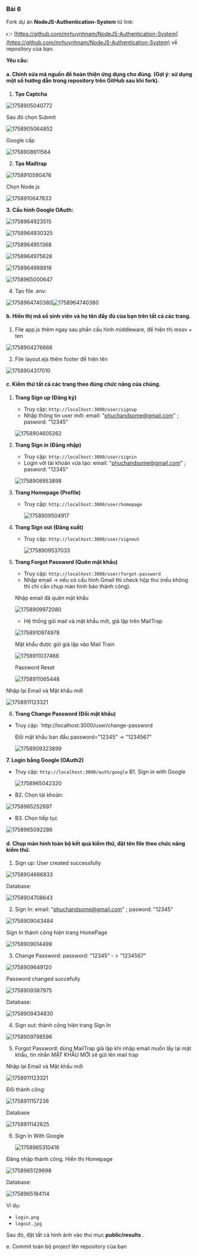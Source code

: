 ### Bài 6

Fork dự án **NodeJS-Authentication-System** từ link:

👉 [https://github.com/mrhuynhnam/NodeJS-Authentication-System](https://github.com/mrhuynhnam/NodeJS-Authentication-System) về repository của bạn.

**Yêu cầu:**

#### **a. Chỉnh sửa mã nguồn để hoàn thiện ứng dụng cho đúng. (Gợi ý: sử dụng một số hướng dẫn trong repository trên GitHub sau khi fork).**

1. **Tạo Captcha**

![1758905040772](image/READMEcopy/1758905040772.png)

Sau đó chọn Submit

![1758905064852](image/READMEcopy/1758905064852.png)

Google cấp

![1758908911564](image/READMEcopy/1758908911564.png)

2. **Tạo Mailtrap**

![1758910590476](image/READMEcopy/1758910590476.png)

Chọn Node.js

![1758910647833](image/READMEcopy/1758910647833.png)

**3. Cấu hình Google OAuth:** 


![1758964923515](image/READMEcopy/1758964923515.png)

![1758964930325](image/READMEcopy/1758964930325.png)

![1758964951368](image/READMEcopy/1758964951368.png)

![1758964975628](image/READMEcopy/1758964975628.png)

![1758964988918](image/READMEcopy/1758964988918.png)

![1758965000647](image/READMEcopy/1758965000647.png)

4. Tạo file .env:

![1758964740380](image/READMEcopy/1758964740380.png)![1758964740380](image/READMEcopy/1758964740380.png)

#### b. Hiển thị **mã số sinh viên** và **họ tên đầy đủ** của bạn trên tất cả các trang.

1. File app.js thêm ngay sau phần cấu hình middleware, để hiện thị mssv + ten

![1758904276666](image/READMEcopy/1758904276666.png)

2. File layout.ejs thêm footer để hiện tên

![1758904317010](image/READMEcopy/1758904317010.png)

#### c. Kiểm thử tất cả các trang theo đúng chức năng của chúng.

1. **Trang Sign up (Đăng ký)**

   * Truy cập: `http://localhost:3000/user/signup`
   * Nhập thông tin user mới: email: "phuchandsome@gmail.com" ;  pasword: "12345"

   ![1758904605262](image/READMEcopy/1758904605262.png)
2. **Trang Sign in (Đăng nhập)**

   * Truy cập: `http://localhost:3000/user/signin`
   * Login với tài khoản vừa tạo: email:  "phuchandsome@gmail.com" ;  pasword: "12345"

   ![1758908953898](image/READMEcopy/1758908953898.png)
3. **Trang Homepage (Profile)**

   * Truy cập: `http://localhost:3000/user/homepage`

     ![1758909504917](image/READMEcopy/1758909504917.png)
4. **Trang Sign out (Đăng xuất)**

   * Truy cập: `http://localhost:3000/user/signout`

     ![1758909537033](image/READMEcopy/1758909537033.png)
5. **Trang Forgot Password (Quên mật khẩu)**

   * Truy cập: `http://localhost:3000/user/forgot-password`
   * Nhập email → nếu có cấu hình Gmail thì check hộp thư (nếu không thì chỉ cần chụp màn hình báo thành công).

   Nhập email đã quên mật khẩu

   ![1758909972080](https://file+.vscode-resource.vscode-cdn.net/d%3A/%5B3%5D%20N%C4%83m%204_1/%5B3%5D%20LapTrinhHDV/%5B1%5D%20ThucHanh/lab6/src/src/NodeJS-Authentication-System/image/READMEcopy/1758909972080.png)

   - Hệ thống gửi mail và mật khẩu mới, giả lập trên MailTrap

   ![1758910974978](https://file+.vscode-resource.vscode-cdn.net/d%3A/%5B3%5D%20N%C4%83m%204_1/%5B3%5D%20LapTrinhHDV/%5B1%5D%20ThucHanh/lab6/src/src/NodeJS-Authentication-System/image/READMEcopy/1758910974978.png)

   Mật khẩu được gửi giả lập vào Mail Train

   ![1758911037466](image/READMEcopy/1758911037466.png)

   Password Reset

   ![1758911065448](image/READMEcopy/1758911065448.png)

Nhập lại Email và Mật khẩu mới

![1758911123321](image/READMEcopy/1758911123321.png)

6. **Trang Change Password (Đổi mật khẩu)**

* Truy cập: `http://localhost:3000/user/change-password

  Đổi mật khẩu ban đầu password="12345" -> "1234567"

  ![1758909323899](image/READMEcopy/1758909323899.png)

**7. Login bằng Google (OAuth2)**

* Truy cập: `http://localhost:3000/auth/google`
  B1. Sign in with Google

  ![1758965042320](image/READMEcopy/1758965042320.png)
* B2. Chọn tài khoản:

![1758965252697](image/READMEcopy/1758965252697.png)

* B3. Chọn tiếp tục

![1758965092286](image/READMEcopy/1758965092286.png)


#### d. Chụp màn hình toàn bộ kết quả kiểm thử, đặt tên file theo chức năng kiểm thử.

1. Sign up: User created successfully

![1758904666833](image/READMEcopy/1758904666833.png)

Database:

![1758904708643](image/READMEcopy/1758904708643.png)

2. Sign In: email: "phuchandsome@gmail.com" ;  pasword: "12345"

![1758909043484](image/READMEcopy/1758909043484.png)

Sign In thành công hiện trang HomePage

![1758909014499](image/READMEcopy/1758909014499.png)

3. Change Password: password: "12345" - > "1234567"

![1758909649120](image/READMEcopy/1758909649120.png)

Password changed succefully

![1758909387975](image/READMEcopy/1758909387975.png)

Database:

![1758909434830](image/READMEcopy/1758909434830.png)

4. Sign out: thành công hiện trang Sign In

![1758909798596](image/READMEcopy/1758909798596.png)

5. Forgot Password: dùng MailTrap giả lập khi nhập email muốn lấy lại mật khẩu, tin nhắn MẬT KHẨU MỚI sẽ gửi lên mail trap

Nhập lại Email và Mật khẩu mới

![1758911123321](image/READMEcopy/1758911123321.png)

Đổi thành công:

![1758911157236](image/READMEcopy/1758911157236.png)

Database

![1758911142625](image/READMEcopy/1758911142625.png)

6. Sign In With Google

   ![1758965310416](image/READMEcopy/1758965310416.png)

 Đăng nhập thành công. Hiển thị Homepage

![1758965129698](image/READMEcopy/1758965129698.png)

Database:

![1758965184114](image/READMEcopy/1758965184114.png)

Ví dụ:

* `login.png`
* `logout.jpg`

Sau đó, đặt tất cả hình ảnh vào thư mục  **public/results** .

e. Commit toàn bộ project lên repository của bạn

